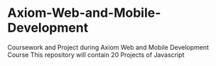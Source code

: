 # Axiom-Web-and-Mobile-Development
Coursework and Project during Axiom Web and Mobile Development Course
This repository will contain 20 Projects of Javascript
